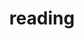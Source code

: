 ---
layout: page
title: reading
nav: true
nav_order: 11
dropdown: true
children: 
    - title: Reading List
      permalink: /reading/reading_list
    - title: Listening List
      permalink: /reading/listening_list
    # - title: Basic Propositions
    #   permalink: /reading/basic-propositions
    # - title: Minima Moralia
    #   permalink: /reading/minima-moralia
    #- title: Trip Without a Ticket
    #  permalink: /reading/trip-without-a-ticket
---